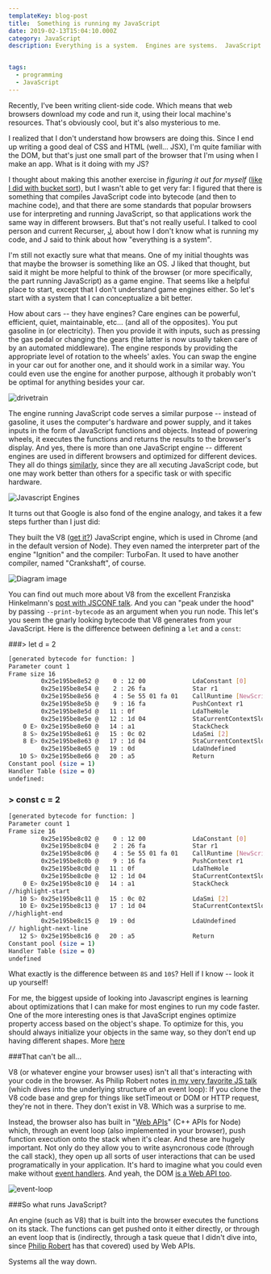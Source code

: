 ```yaml
---
templateKey: blog-post
title:  Something is running my JavaScript
date: 2019-02-13T15:04:10.000Z
category: JavaScript
description: Everything is a system.  Engines are systems.  JavaScript is run in an engine in a system in your browser.


tags:
  - programming
  - JavaScript
---
```



Recently, I've been writing client-side code.  Which means that web browsers download my code and run it, using their local machine's resources.  That's obviously cool, but it's also mysterious to me.

I realized that I don't understand how browsers are doing this.  Since I end up writing a good deal of CSS and HTML (well... JSX), I'm quite familiar with the DOM, but that's just one small part of the browser that I'm using when I make an app.  What is it doing with my JS?

I thought about making this another exercise in *figuring it out for myself* ([like I did with bucket sort](https://jonsjournal.com/blog/2019-02-02-sort_deck_of_cards.md/)), but I wasn't able to get very far: I figured that there is something that compiles JavaScript code into bytecode (and then to machine code), and that there are some standards that popular browsers use for interpreting and running JavaScript, so that applications work the same way in different browsers.  But that's not really useful.  I talked to cool person and current Recurser, [J](https://optimistictypes.com/), about how I don't know what is running my code, and J said to think about how "everything is a system".   

I'm still not exactly sure what that means.  One of my initial thoughts was that maybe the browser is something like an OS.  J liked that thought, but said it might be more helpful to think of the browser (or more specifically, the part running JavaScript) as a game engine.  That seems like a helpful place to start, except that I don't understand game engines either. So let's start with a system that I can conceptualize a bit better.

How about cars -- they have engines?  Care engines can be powerful, efficient, quiet, maintainable, etc... (and all of the opposites).  You put gasoline in (or electricity).  Then you provide it with inputs, such as pressing the gas pedal or changing the gears (the latter is now usually taken care of by an automated middleware).  The engine responds by providing the appropriate level of rotation to the wheels' axles.  You can swap the engine in your car out for another one, and it should work in a similar way.  You could even use the engine for another purpose, although it probably won't be optimal for anything besides your car.

![drivetrain](/img/drivetrain.jpg)

The engine running JavaScript code serves a similar purpose -- instead of gasoline, it uses the computer's hardware and power supply, and it takes inputs in the form of JavaScript functions and objects.  Instead of powering wheels, it executes the functions and returns the results to the browser's display.  And yes, there is more than one JavaScript engine -- different engines are used in different browsers and optimized for different devices.  They all do things [similarly](https://en.wikipedia.org/wiki/ECMAScript), since they are all xecuting JavaScript code, but one may work better than others for a specific task or with specific hardware.

![Javascript Engines](/img/diagram_browserparts.png)

It turns out that Google is also fond of the engine analogy, and takes it a few steps further than I just did:

They built the V8 ([get it?](https://en.wikipedia.org/wiki/V8_engine)) JavaScript engine, which is used in Chrome (and in the default version of Node).  They even named the interpreter part of the engine "Ignition" and the compiler: TurboFan.  It used to have another compiler, named "Crankshaft", of course.

![Diagram image](/img/v8.png)

You can find out much more about V8 from the excellent Franziska Hinkelmann's [post with JSCONF talk](https://fhinkel.rocks/2017/08/16/Understanding-V8-s-Bytecode/).  And you can "peak under the hood" by passing `--print-bytecode` as an argument when you run node.  This let's you seem the gnarly looking bytecode that V8 generates from your JavaScript.  Here is the difference between defining a `let` and a `const`:

###> let d = 2
```bash
[generated bytecode for function: ]
Parameter count 1
Frame size 16
         0x25e195be8e52 @    0 : 12 00             LdaConstant [0]
         0x25e195be8e54 @    2 : 26 fa             Star r1
         0x25e195be8e56 @    4 : 5e 55 01 fa 01    CallRuntime [NewScriptContext], r1-r1
         0x25e195be8e5b @    9 : 16 fa             PushContext r1
         0x25e195be8e5d @   11 : 0f                LdaTheHole 
         0x25e195be8e5e @   12 : 1d 04             StaCurrentContextSlot [4]
    0 E> 0x25e195be8e60 @   14 : a1                StackCheck 
    8 S> 0x25e195be8e61 @   15 : 0c 02             LdaSmi [2]
    8 E> 0x25e195be8e63 @   17 : 1d 04             StaCurrentContextSlot [4]
         0x25e195be8e65 @   19 : 0d                LdaUndefined 
   10 S> 0x25e195be8e66 @   20 : a5                Return 
Constant pool (size = 1)
Handler Table (size = 0)
undefined:
```
### > const c = 2
```bash
[generated bytecode for function: ]
Parameter count 1
Frame size 16
         0x25e195be8c02 @    0 : 12 00             LdaConstant [0]
         0x25e195be8c04 @    2 : 26 fa             Star r1
         0x25e195be8c06 @    4 : 5e 55 01 fa 01    CallRuntime [NewScriptContext], r1-r1
         0x25e195be8c0b @    9 : 16 fa             PushContext r1
         0x25e195be8c0d @   11 : 0f                LdaTheHole 
         0x25e195be8c0e @   12 : 1d 04             StaCurrentContextSlot [4]
    0 E> 0x25e195be8c10 @   14 : a1                StackCheck
//highlight-start
   10 S> 0x25e195be8c11 @   15 : 0c 02             LdaSmi [2]
   10 E> 0x25e195be8c13 @   17 : 1d 04             StaCurrentContextSlot [4]
//highlight-end
         0x25e195be8c15 @   19 : 0d                LdaUndefined
// highlight-next-line
   12 S> 0x25e195be8c16 @   20 : a5                Return 
Constant pool (size = 1)
Handler Table (size = 0)
undefined
```

What exactly is the difference between `8S` and `10S`?  Hell if I know -- look it up yourself!

For me, the biggest upside of looking into Javascript engines is learning about optimizations that I can make for most engines to run my code faster.  One of the more interesting ones is that JavaScript engines optimize property access based on the object's shape.  To optimize for this, you should always initialize your objects in the same way, so they don’t end up having different shapes.  More [here](https://mathiasbynens.be/notes/shapes-ics)

###That can't be all...

V8 (or whatever engine your browser uses) isn't all that's interacting with your code in the browser.  As Philip Robert notes [in my very favorite JS talk](https://2014.jsconf.eu/speakers/philip-roberts-what-the-heck-is-the-event-loop-anyway.html) (which dives into the underlying structure of an event loop):
  If you clone the V8 code base and grep for things like setTimeout or DOM or HTTP request, they're not in there. They don't exist in V8. Which was a surprise to me.

Instead, the browser also has built in "[Web APIs](https://developer.mozilla.org/en-US/docs/Web/API)" (C++ APIs for Node) which, through an event loop (also implemented in your browser), push function execution onto the stack when it's clear.  And these are hugely important.  Not only do they allow you to write asyncronous code (through the call stack), they open up all sorts of user interactions that can be used programatically in your application.  It's hard to imagine what you could even make without [event handlers](https://developer.mozilla.org/en-US/docs/Web/API/GlobalEventHandlers).  And yeah, the DOM [is a Web API too](https://developer.mozilla.org/en-US/docs/Web/API/Document_Object_Model).

![event-loop](/img/event-loop.png)

###So what runs JavaScript?  

An engine (such as V8) that is built into the browser executes the functions on its stack.  The functions can get pushed onto it either directly, or through an event loop that is (indirectly, through a task queue that I didn't dive into, since [Philip Robert](https://2014.jsconf.eu/speakers/philip-roberts-what-the-heck-is-the-event-loop-anyway.html) has that covered) used by Web APIs.  

Systems all the way down.